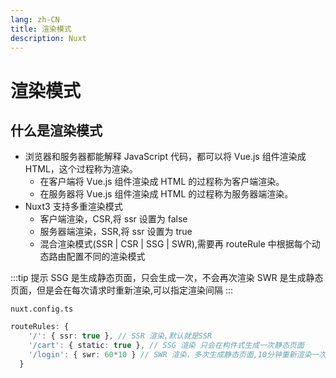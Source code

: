 ```yaml
---
lang: zh-CN
title: 渲染模式
description: Nuxt
---
```


# 渲染模式

## 什么是渲染模式

- 浏览器和服务器都能解释 JavaScript 代码，都可以将 Vue.js 组件渲染成 HTML，这个过程称为渲染。
  - 在客户端将 Vue.js 组件渲染成 HTML 的过程称为客户端渲染。
  - 在服务器将 Vue.js 组件渲染成 HTML 的过程称为服务器端渲染。
- Nuxt3 支持多重渲染模式
  - 客户端渲染，CSR,将 ssr 设置为 false
  - 服务器端渲染，SSR,将 ssr 设置为 true
  - 混合渲染模式(SSR | CSR | SSG | SWR),需要再 routeRule 中根据每个动态路由配置不同的渲染模式

:::tip 提示
SSG 是生成静态页面，只会生成一次，不会再次渲染
SWR 是生成静态页面，但是会在每次请求时重新渲染,可以指定渲染间隔
:::

`nuxt.config.ts`

```ts
routeRules: {
    '/': { ssr: true }, // SSR 渲染,默认就是SSR
    '/cart': { static: true }, // SSG 渲染 只会在构件式生成一次静态页面
    '/login': { swr: 60*10 } // SWR 渲染，多次生成静态页面,10分钟重新渲染一次
  }
```

